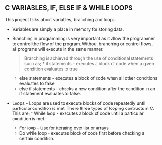 ## C VARIABLES, IF, ELSE IF & WHILE LOOPS

This project talks about variables, branching and loops.

* Variables are simply a place in memory for storing data.

* Branching in programming is very important as it allow the programmer to control the flow of the program. Without branching or control flows, all programs will execute in the same manner. 
    > Branching is achieved through the use of conditional statements such as;
        * if statements - executes a block of code when a given condition 
	  evaluates to true
	* else statements - executes a block of code when all other conditions 
	  evaluates to false
	* else if statements - checks a new condition after the condition in an 
	  if statement evaluates to false.

* Loops - Loops are used to execute blocks of code repeatedly until particular condition is met. There three types of looping contructs in C. This are;
        * While loop - executes a block of code until a particular condition is
	  met.
	* For loop - Use for iterating over  list or arrays
	* Do while loop - executes block of code first before checking a certain
	  condition.
    
      
